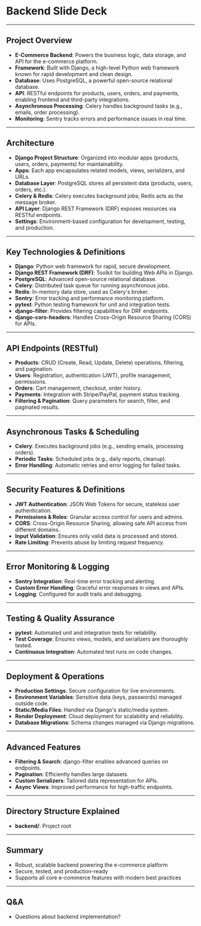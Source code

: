 # Backend Slide Deck

---

## Project Overview

- **E-Commerce Backend**: Powers the business logic, data storage, and API for the e-commerce platform.
- **Framework**: Built with Django, a high-level Python web framework known for rapid development and clean design.
- **Database**: Uses PostgreSQL, a powerful open-source relational database.
- **API**: RESTful endpoints for products, users, orders, and payments, enabling frontend and third-party integrations.
- **Asynchronous Processing**: Celery handles background tasks (e.g., emails, order processing).
- **Monitoring**: Sentry tracks errors and performance issues in real time.

---

## Architecture

- **Django Project Structure**: Organized into modular apps (products, users, orders, payments) for maintainability.
- **Apps**: Each app encapsulates related models, views, serializers, and URLs.
- **Database Layer**: PostgreSQL stores all persistent data (products, users, orders, etc.).
- **Celery & Redis**: Celery executes background jobs; Redis acts as the message broker.
- **API Layer**: Django REST Framework (DRF) exposes resources via RESTful endpoints.
- **Settings**: Environment-based configuration for development, testing, and production.

---

## Key Technologies & Definitions

- **Django**: Python web framework for rapid, secure development.
- **Django REST Framework (DRF)**: Toolkit for building Web APIs in Django.
- **PostgreSQL**: Advanced open-source relational database.
- **Celery**: Distributed task queue for running asynchronous jobs.
- **Redis**: In-memory data store, used as Celery's broker.
- **Sentry**: Error tracking and performance monitoring platform.
- **pytest**: Python testing framework for unit and integration tests.
- **django-filter**: Provides filtering capabilities for DRF endpoints.
- **django-cors-headers**: Handles Cross-Origin Resource Sharing (CORS) for APIs.

---

## API Endpoints (RESTful)

- **Products**: CRUD (Create, Read, Update, Delete) operations, filtering, and pagination.
- **Users**: Registration, authentication (JWT), profile management, permissions.
- **Orders**: Cart management, checkout, order history.
- **Payments**: Integration with Stripe/PayPal, payment status tracking.
- **Filtering & Pagination**: Query parameters for search, filter, and paginated results.

---

## Asynchronous Tasks & Scheduling

- **Celery**: Executes background jobs (e.g., sending emails, processing orders).
- **Periodic Tasks**: Scheduled jobs (e.g., daily reports, cleanup).
- **Error Handling**: Automatic retries and error logging for failed tasks.

---

## Security Features & Definitions

- **JWT Authentication**: JSON Web Tokens for secure, stateless user authentication.
- **Permissions & Roles**: Granular access control for users and admins.
- **CORS**: Cross-Origin Resource Sharing, allowing safe API access from different domains.
- **Input Validation**: Ensures only valid data is processed and stored.
- **Rate Limiting**: Prevents abuse by limiting request frequency.

---

## Error Monitoring & Logging

- **Sentry Integration**: Real-time error tracking and alerting.
- **Custom Error Handling**: Graceful error responses in views and APIs.
- **Logging**: Configured for audit trails and debugging.

---

## Testing & Quality Assurance

- **pytest**: Automated unit and integration tests for reliability.
- **Test Coverage**: Ensures views, models, and serializers are thoroughly tested.
- **Continuous Integration**: Automated test runs on code changes.

---

## Deployment & Operations

- **Production Settings**: Secure configuration for live environments.
- **Environment Variables**: Sensitive data (keys, passwords) managed outside code.
- **Static/Media Files**: Handled via Django's static/media system.
- **Render Deployment**: Cloud deployment for scalability and reliability.
- **Database Migrations**: Schema changes managed via Django migrations.

---

## Advanced Features

- **Filtering & Search**: django-filter enables advanced queries on endpoints.
- **Pagination**: Efficiently handles large datasets.
- **Custom Serializers**: Tailored data representation for APIs.
- **Async Views**: Improved performance for high-traffic endpoints.

---

## Directory Structure Explained

- **backend/**: Project root

---

## Summary

- Robust, scalable backend powering the e-commerce platform
- Secure, tested, and production-ready
- Supports all core e-commerce features with modern best practices

---

## Q&A

- Questions about backend implementation?
